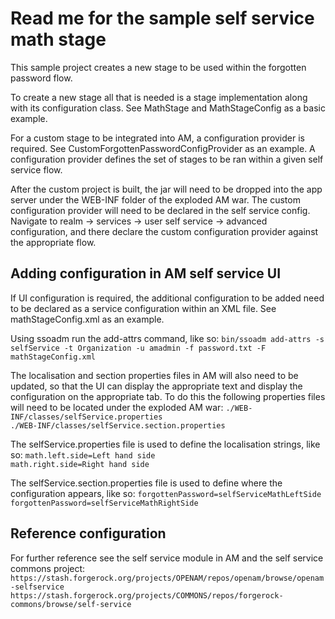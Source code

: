 Read me for the sample self service math stage
==============================================

This sample project creates a new stage to be used within the forgotten password flow.

To create a new stage all that is needed is a stage implementation along with its configuration class.
See MathStage and MathStageConfig as a basic example. 

For a custom stage to be integrated into AM, a configuration provider is required. See 
CustomForgottenPasswordConfigProvider as an example. A configuration provider defines the set of
stages to be ran within a given self service flow. 

After the custom project is built, the jar will need to be dropped into the app server under the WEB-INF
folder of the exploded AM war. The custom configuration provider will need to be declared in the self 
service config. Navigate to realm -> services -> user self service -> advanced configuration, and there 
declare the custom configuration provider against the appropriate flow. 

## Adding configuration in AM self service UI

If UI configuration is required, the additional configuration to be added need to be declared as a 
service configuration within an XML file. See mathStageConfig.xml as an example.

Using ssoadm run the add-attrs command, like so:
`bin/ssoadm add-attrs -s selfService -t Organization -u amadmin -f password.txt -F mathStageConfig.xml`

The localisation and section properties files in AM will also need to be updated, so that the UI can 
display the appropriate text and display the configuration on the appropriate tab. To do this the following
properties files will need to be located under the exploded AM war:
`./WEB-INF/classes/selfService.properties`  
`./WEB-INF/classes/selfService.section.properties`

The selfService.properties file is used to define the localisation strings, like so:
`math.left.side=Left hand side`  
`math.right.side=Right hand side`

The selfService.section.properties file is used to define where the configuration appears, like so:
`forgottenPassword=selfServiceMathLeftSide`  
`forgottenPassword=selfServiceMathRightSide` 

## Reference configuration
For further reference see the self service module in AM and the self service commons project:
`https://stash.forgerock.org/projects/OPENAM/repos/openam/browse/openam-selfservice`
`https://stash.forgerock.org/projects/COMMONS/repos/forgerock-commons/browse/self-service`
